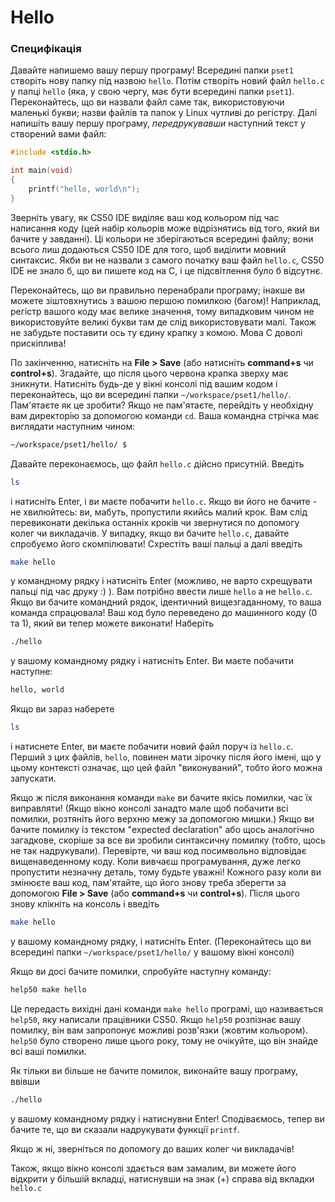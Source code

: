 # Hello

### Специфікація

Давайте напишемо вашу першу програму!
Всередині папки `pset1` створіть нову папку під назвою `hello`. Потім створіть новий файл `hello.c` у папці `hello` (яка, у свою чергу, має
бути всередині папки `pset1`). Переконайтесь, що ви назвали файл саме так, використовуючи маленькі букви; назви файлів та папок у Linux
чутливі до регістру. Далі напишіть вашу першу програму, *передрукувавши* наступний текст у створений вами файл:

``` c
#include <stdio.h>

int main(void)
{
    printf("hello, world\n");
}
```

Зверніть увагу, як CS50 IDE виділяє ваш код кольором під час написання коду (цей набір кольорів може відрізнятись від того, який ви
бачите у завданні). Ці кольори не зберігаються всередині файлу; вони всього лиш додаються CS50 IDE для того, щоб виділити мовний синтаксис.
Якби ви не назвали з самого початку ваш файл `hello.c`, CS50 IDE не знало б, що ви пишете код на C, і це підсвітлення було б відсутнє.

Переконайтесь, що ви правильно перенабрали програму; інакше ви можете зіштовхнутись з вашою першою помилкою (багом)! 
Наприклад, регістр вашого коду має велике значення, тому випадковим чином не використовуйте великі букви там де слід використовувати малі.
Також не забудьте поставити ось ту єдину крапку з комою. Мова С доволі прискіплива!

По закінченню, натисніть на **File > Save** (або натисніть **command+s** чи **control+s**). Згадайте, що після цього червона крапка зверху має зникнути.
Натисніть будь-де у вікні консолі під вашим кодом і переконайтесь, що ви всередині папки `~/workspace/pset1/hello/`. 
Пам'ятаєте як це зробити? Якщо не пам'ятаєте, перейдіть у необхідну вам директорію за допомогою команди `cd`.
Ваша командна стрічка має виглядати наступним чином:

``` bash
~/workspace/pset1/hello/ $
```

Давайте переконаємось, що файл `hello.c` дійсно присутній. Введіть

``` bash
ls
```

і натисніть Enter, і ви маєте побачити `hello.c`. Якщо ви його не бачите - не хвилюйтесь: ви, мабуть, пропустили якийсь малий крок.
Вам слід перевиконати декілька останніх кроків чи звернутися по допомогу колег чи викладачів.
У випадку, якщо ви бачите `hello.c`, давайте спробуємо його скомпілювати! Схрестіть ваші пальці а далі введіть

``` bash
make hello
```

у командному рядку і натисніть Enter (можливо, не варто схрещувати пальці під час друку :) ). Вам потрібно ввести лише `hello` а не `hello.c`.
Якщо ви бачите командний рядок, ідентичний вищезгаданному, то ваша команда спрацювала! Ваш код було переведено до машинного коду (0 та 1),
який ви тепер можете виконати! Наберіть

``` bash
./hello
```

у вашому командному рядку і натисніть Enter. Ви маєте побачити наступне:

``` bash
hello, world
```

Якщо ви зараз наберете

``` bash
ls
```

і натиснете Enter, ви маєте побачити новий файл поруч із `hello.c`. Перший з цих файлів, `hello`, повинен мати зірочку після його імені,
що у цьому контексті означає, що цей файл "виконуваний", тобто його можна запускати.

Якщо ж після виконання команди `make` ви бачите якісь помилки, час їх виправляти! (Якщо вікно консолі занадто мале щоб побачити всі помилки,
розтяніть його верхню межу за допомогою мишки.) Якщо ви бачите помилку із текстом "expected declaration" або щось аналогічно загадкове,
скоріше за все ви зробили синтаксичну помилку (тобто, щось не так надрукували). Перевірте, чи ваш код посимвольно відповідає вищенаведенному
коду. Коли вивчаєш програмування, дуже легко пропустити незначну деталь, тому будьте уважні! Кожного разу коли ви змінюєте ваш код, пам'ятайте,
що його знову треба зберегти за допомогою **File > Save** (або **command+s** чи **control+s**). Після цього знову клікніть на консоль і введіть

``` bash
make hello
```

у вашому командному рядку, і натисніть Enter. (Переконайтесь що ви всередині папки `~/workspace/pset1/hello/` у вашому вікні консолі)

Якщо ви досі бачите помилки, спробуйте наступну команду:

``` bash
help50 make hello
```

Це передасть вихідні дані команди `make hello` програмі, що називається `help50`, яку написали працівники CS50. Якщо `help50` розпізнає
вашу помилку, він вам запропонує можливі розв'язки (жовтим кольором).
`help50` було створено лише цього року, тому не очікуйте, що він знайде всі ваші помилки.

Як тільки ви більше не бачите помилок, виконайте вашу програму, ввівши

``` bash
./hello
```
у вашому командному рядку і натиснувни Enter! Сподіваємось, тепер ви бачите те, що ви сказали надрукувати функції `printf`.

Якщо ж ні, зверніться по допомогу до ваших колег чи викладачів!

Також, якщо вікно консолі здається вам замалим, ви можете його відкрити у більшій вкладці, натиснувши на знак (+) справа від вкладки `hello.c`
